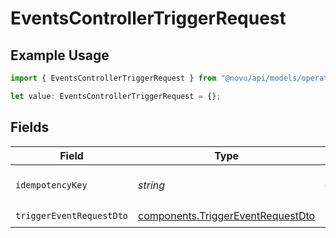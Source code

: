 # EventsControllerTriggerRequest

## Example Usage

```typescript
import { EventsControllerTriggerRequest } from "@novu/api/models/operations";

let value: EventsControllerTriggerRequest = {};
```

## Fields

| Field                                                                                  | Type                                                                                   | Required                                                                               | Description                                                                            |
| -------------------------------------------------------------------------------------- | -------------------------------------------------------------------------------------- | -------------------------------------------------------------------------------------- | -------------------------------------------------------------------------------------- |
| `idempotencyKey`                                                                       | *string*                                                                               | :heavy_minus_sign:                                                                     | A header for idempotency purposes                                                      |
| `triggerEventRequestDto`                                                               | [components.TriggerEventRequestDto](../../models/components/triggereventrequestdto.md) | :heavy_check_mark:                                                                     | N/A                                                                                    |
